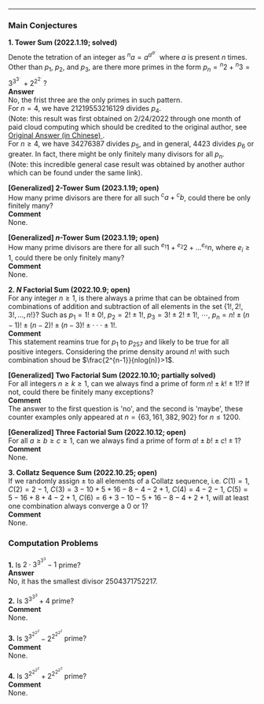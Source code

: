 ***
### Main Conjectures
**1. Tower Sum (2022.1.19; solved)**
<br/>
Denote the tetration of an integer as ${^{n}a}=a^{a^{a^{.^{.^{.}}}}}$ where $a$ is present $n$ times. Other than $p_1$, $p_2$, and $p_3$, are there more primes in the form $p_n={^{n}2}+{^{n}3}=3^{3^{3^{.^{.^{.}}}}}+2^{2^{2^{.^{.^{.}}}}}$?
<br/>
<strong> Answer </strong>
<br/>
No, the frist three are the only primes in such pattern.
<br/>
For $n=4$, we have $21219553216129$ divides $p_4$. 
<br/>
(Note: this result was first obtained on 2/24/2022 through one month of paid cloud computing which should be credited to the original author, see 
<a href="https://www.zhihu.com/question/512482114/answer/2319816820?utm_id=0"> Original Answer (in Chinese) </a>.
<br/>
For $n\geq{4}$, we have $34276387$ divides $p_5$, and in general, $4423$ divides $p_6$ or greater. In fact, there might be only finitely many divisors for all $p_n$. 
<br/>
(Note: this incredible general case result was obtained by another author which can be found under the same link).

**[Generalized] $2$-Tower Sum (2023.1.19; open)**
<br/>
How many prime divisors are there for all such ${^{c}a}+{^{c}b}$, could there be only finitely many?
<br/>
<strong> Comment </strong>
<br/>
None.

**[Generalized] $n$-Tower Sum (2023.1.19; open)**
<br/>
How many prime divisors are there for all such ${^{e_1}1}+{^{e_2}2}+...{^{e_n}n}$, where $e_i\geq1$, could there be only finitely many?
<br/>
<strong> Comment </strong>
<br/>
None.




**2. $N$ Factorial Sum (2022.10.9; open)** 
<br/>
For any integer $n\geq{1}$, is there always a prime that can be obtained from combinations of addition and subtraction of all elements in the set $\lbrace{1!, 2!, 3!, …, n!}\rbrace$? 
Such as
$p_1={1!}\pm{0!},$
$p_2={2!}\pm{1!},$
$p_3={3!}\pm{2!}\pm{1!},$
$\cdots,$
$p_n=n!\pm(n-1)!\pm(n-2)!\pm(n-3)!\pm\cdot\cdot\cdot\pm{1!}.$
<br/>
<strong> Comment </strong>
<br/>
This statement reamins true for $p_{1}$ to $p_{257}$ and likely to be true for all positive integers. Considering the prime density around $n!$ with such combination shoud be $\frac{2^{n-1}}{nlog(n)}>1$.

**[Generalized] Two Factorial Sum (2022.10.10; partially solved)**
<br/>
For all integers ${n}\geq{k}\geq{1}$, can we always find a prime of form ${n!}\pm{k!}\pm{1!}$? If not, could there be finitely many exceptions? 
<br/>
<strong> Comment </strong>
<br/>
The answer to the first question is 'no', and the second is 'maybe', these counter examples only appeared at $n=\lbrace{63, 161, 382, 902}\rbrace$ for $n\leq1200$.

**[Generalized] Three Factorial Sum (2022.10.12; open)**
<br/>
For all ${a}\geq{b}\geq{c}\geq{1}$, can we always find a prime of form ${a!}\pm{b!}\pm{c!}\pm{1}$?
<br/>
<strong> Comment </strong>
<br/>
None.




**3. Collatz Sequence Sum (2022.10.25; open)**
<br/>
If we randomly assign $\pm$ to all elements of a Collatz sequence, i.e.
$C(1)=1$,
$C(2)=2-1$,
$C(3)=3-10+5+16-8-4-2+1$,
$C(4)=4-2-1$,
$C(5)=5-16+8+4-2+1$,
$C(6)=6+3-10-5+16-8-4+2+1$,
will at least one combination always converge a 0 or 1?  
<strong> Comment </strong>
<br/>
None.




### Computation Problems
**1.** Is $2\cdot3^{3^{3^{3}}}-1$ prime?
<br/>
<strong> Answer </strong>
<br/>
No, it has the smallest divisor $2504371752217$.

**2.** Is $3^{3^{3^{3}}}+4$ prime?
<br/>
<strong> Comment </strong>
<br/>
None.

**3.** Is $3^{3^{2^{2^{2}}}}-2^{2^{2^{2^{2}}}}$ prime?
<br/>
<strong> Comment </strong>
<br/>
None.

**4.** Is $3^{2^{2^{2^{2}}}}+2^{2^{2^{2^{2}}}}$ prime?
<br/>
<strong> Comment </strong>
<br/>
None.




<p/>
<html lang="en">
<head>
<meta http-equiv="content-type" content="text/html; charset=utf-8">
<script type="text/javascript" charset="utf-8" src="
https://cdn.mathjax.org/mathjax/latest/MathJax.js?config=TeX-AMS-MML_HTMLorMML,
https://vincenttam.github.io/javascripts/MathJaxLocal.js"></script>
</head>
